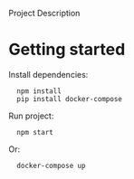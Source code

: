 Project Description


# Getting started

Install dependencies:

```
  npm install
  pip install docker-compose
```

Run project:

```
  npm start
```

Or:

```
  docker-compose up
```
